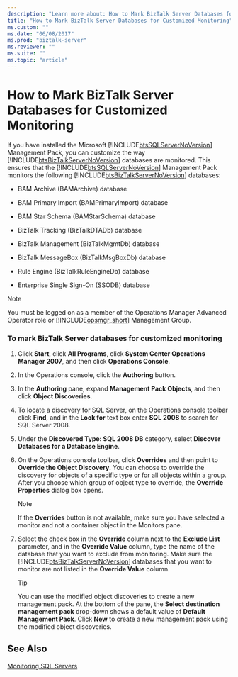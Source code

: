 ```yaml
---
description: "Learn more about: How to Mark BizTalk Server Databases for Customized Monitoring"
title: "How to Mark BizTalk Server Databases for Customized Monitoring"
ms.custom: ""
ms.date: "06/08/2017"
ms.prod: "biztalk-server"
ms.reviewer: ""
ms.suite: ""
ms.topic: "article"
---
```

# How to Mark BizTalk Server Databases for Customized Monitoring
If you have installed the Microsoft [!INCLUDE[btsSQLServerNoVersion](../includes/btssqlservernoversion-md.md)] Management Pack, you can customize the way [!INCLUDE[btsBizTalkServerNoVersion](../includes/btsbiztalkservernoversion-md.md)] databases are monitored. This ensures that the [!INCLUDE[btsSQLServerNoVersion](../includes/btssqlservernoversion-md.md)] Management Pack monitors the following [!INCLUDE[btsBizTalkServerNoVersion](../includes/btsbiztalkservernoversion-md.md)] databases:  
  
-   BAM Archive (BAMArchive) database  
  
-   BAM Primary Import (BAMPrimaryImport) database  
  
-   BAM Star Schema (BAMStarSchema) database  
  
-   BizTalk Tracking (BizTalkDTADb) database  
  
-   BizTalk Management (BizTalkMgmtDb) database  
  
-   BizTalk MessageBox (BizTalkMsgBoxDb) database  
  
-   Rule Engine (BizTalkRuleEngineDb) database  
  
-   Enterprise Single Sign-On (SSODB) database  
  
> [!NOTE]
>  You must be logged on as a member of the Operations Manager Advanced Operator role or [!INCLUDE[opsmgr_short](../includes/opsmgr-short-md.md)] Management Group.  
  
### To mark BizTalk Server databases for customized monitoring  
  
1. Click **Start**, click **All Programs**, click **System Center Operations Manager 2007**, and then click **Operations Console**.  
  
2. In the Operations console, click the **Authoring** button.  
  
3. In the **Authoring** pane, expand **Management Pack Objects**, and then click **Object Discoveries**.  
  
4. To locate a discovery for SQL Server, on the Operations console toolbar click **Find**, and in the **Look for** text box enter **SQL 2008** to search for SQL Server 2008.  
  
5. Under the **Discovered Type: SQL 2008 DB** category, select **Discover Databases for a Database Engine**.  
  
6. On the Operations console toolbar, click **Overrides** and then point to **Override the Object Discovery**. You can choose to override the discovery for objects of a specific type or for all objects within a group. After you choose which group of object type to override, the **Override Properties** dialog box opens.  
  
   > [!NOTE]  
   >  If the **Overrides** button is not available, make sure you have selected a monitor and not a container object in the Monitors pane.  
  
7. Select the check box in the **Override** column next to the **Exclude List** parameter, and in the **Override Value** column, type the name of the database that you want to exclude from monitoring. Make sure the [!INCLUDE[btsBizTalkServerNoVersion](../includes/btsbiztalkservernoversion-md.md)] databases that you want to monitor are not listed in the **Override Value** column.  
  
   > [!TIP]  
   >  You can use the modified object discoveries to create a new management pack. At the bottom of the pane, the **Select destination management pack** drop-down shows a default value of **Default Management Pack**. Click **New** to create a new management pack using the modified object discoveries.  
  
## See Also  
 [Monitoring SQL Servers](../technical-guides/monitoring-sql-servers.md)
